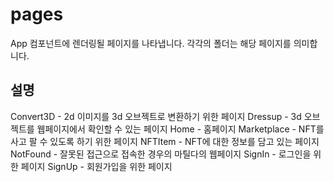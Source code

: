 # pages
App 컴포넌트에 렌더링될 페이지를 나타냅니다.
각각의 폴더는 해당 페이지를 의미합니다.

## 설명
Convert3D - 2d 이미지를 3d 오브젝트로 변환하기 위한 페이지
Dressup - 3d 오브젝트를 웹페이지에서 확인할 수 있는 페이지
Home - 홈페이지
Marketplace - NFT를 사고 팔 수 있도록 하기 위한 페이지
NFTItem - NFT에 대한 정보를 담고 있는 페이지
NotFound - 잘못된 접근으로 접속한 경우의 마틸다의 웹페이지
SignIn - 로그인을 위한 페이지
SignUp - 회원가입을 위한 페이지
